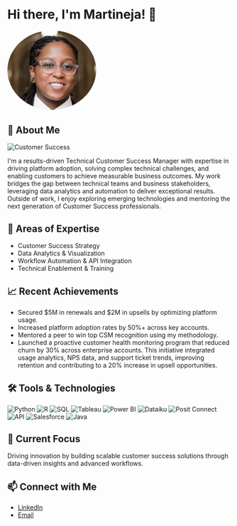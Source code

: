# Hi there, I'm Martineja! 👋


<img src="https://github.com/Mcoats19/Mcoats19/blob/main/pro%20pic.jpg?raw=true" alt="Martineja Professional Photo" width="200" style="border-radius: 50%;">

## 🌟 About Me
![Customer Success](https://img.shields.io/badge/Customer_Success-Expert-blueviolet)

I'm a results-driven Technical Customer Success Manager with expertise in driving platform adoption, solving complex technical challenges, and enabling customers to achieve measurable business outcomes. My work bridges the gap between technical teams and business stakeholders, leveraging data analytics and automation to deliver exceptional results. Outside of work, I enjoy exploring emerging technologies and mentoring the next generation of Customer Success professionals.

## 💼 Areas of Expertise
- Customer Success Strategy
- Data Analytics & Visualization
- Workflow Automation & API Integration
- Technical Enablement & Training

## 📈 Recent Achievements
- Secured $5M in renewals and $2M in upsells by optimizing platform usage.
- Increased platform adoption rates by 50%+ across key accounts.
- Mentored a peer to win top CSM recognition using my methodology.
- Launched a proactive customer health monitoring program that reduced churn by 30% across enterprise accounts. This initiative integrated usage analytics, NPS data, and support ticket trends, improving retention and contributing to a 20% increase in upsell opportunities.

## 🛠️ Tools & Technologies
![Python](https://img.shields.io/badge/Python-3776AB?style=for-the-badge&logo=python&logoColor=white)
![R](https://img.shields.io/badge/R-276DC3?style=for-the-badge&logo=r&logoColor=white)
![SQL](https://img.shields.io/badge/SQL-336791?style=for-the-badge&logo=postgresql&logoColor=white)
![Tableau](https://img.shields.io/badge/Tableau-E97627?style=for-the-badge&logo=tableau&logoColor=white)
![Power BI](https://img.shields.io/badge/Power%20BI-F2C811?style=for-the-badge&logo=powerbi&logoColor=black)
![Dataiku](https://img.shields.io/badge/Dataiku-4B9CD3?style=for-the-badge&logo=dataiku&logoColor=white)
![Posit Connect](https://img.shields.io/badge/Posit_Connect-75AADB?style=for-the-badge&logo=rstudio&logoColor=white)
![API](https://img.shields.io/badge/API-0052CC?style=for-the-badge&logo=swagger&logoColor=white)
![Salesforce](https://img.shields.io/badge/Salesforce-00A1E4?style=for-the-badge&logo=salesforce&logoColor=white)
![Java](https://img.shields.io/badge/Java-007396?style=for-the-badge&logo=java&logoColor=white)

## 🚀 Current Focus
Driving innovation by building scalable customer success solutions through data-driven insights and advanced workflows.

## 📫 Connect with Me
- [LinkedIn](https://www.linkedin.com/in/martinejacoats)  
- [Email](mailto:martineja@example.com)
